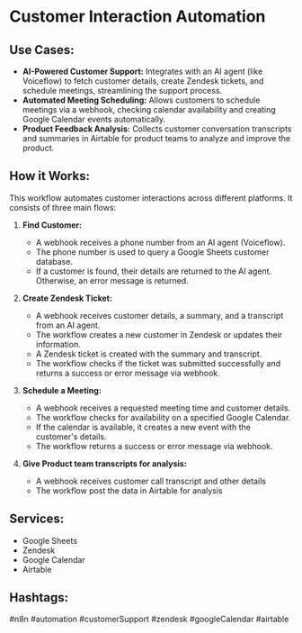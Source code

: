 # Customer Interaction Automation

## Use Cases:

- **AI-Powered Customer Support:** Integrates with an AI agent (like Voiceflow) to fetch customer details, create Zendesk tickets, and schedule meetings, streamlining the support process.
- **Automated Meeting Scheduling:** Allows customers to schedule meetings via a webhook, checking calendar availability and creating Google Calendar events automatically.
- **Product Feedback Analysis:** Collects customer conversation transcripts and summaries in Airtable for product teams to analyze and improve the product.

## How it Works:

This workflow automates customer interactions across different platforms. It consists of three main flows:

1.  **Find Customer:**
    - A webhook receives a phone number from an AI agent (Voiceflow).
    - The phone number is used to query a Google Sheets customer database.
    - If a customer is found, their details are returned to the AI agent. Otherwise, an error message is returned.

2.  **Create Zendesk Ticket:**
    - A webhook receives customer details, a summary, and a transcript from an AI agent.
    - The workflow creates a new customer in Zendesk or updates their information.
    - A Zendesk ticket is created with the summary and transcript.
    - The workflow checks if the ticket was submitted successfully and returns a success or error message via webhook.

3.  **Schedule a Meeting:**
    - A webhook receives a requested meeting time and customer details.
    - The workflow checks for availability on a specified Google Calendar.
    - If the calendar is available, it creates a new event with the customer's details.
    - The workflow returns a success or error message via webhook.

4. **Give Product team transcripts for analysis:**
    - A webhook receives customer call transcript and other details
    - The workflow post the data in Airtable for analysis

## Services:

- Google Sheets
- Zendesk
- Google Calendar
- Airtable

## Hashtags:

#n8n #automation #customerSupport #zendesk #googleCalendar #airtable

